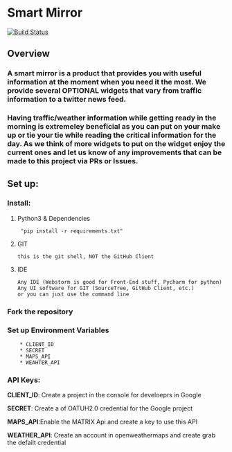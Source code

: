 # **Smart Mirror**
[![Build Status](https://travis-ci.org/tenoriojuann/SmartMirror.svg?branch=master)](https://travis-ci.org/tenoriojuann/SmartMirror)
## **Overview**
### A smart mirror is a product that provides you with useful information at the moment when you need it the most. We provide several OPTIONAL widgets that vary from traffic information to a twitter news feed. 

### Having traffic/weather information while getting ready in the morning is extremeley beneficial as you can put on your make up or tie your tie while reading the critical information for the day. As we think of more widgets to put on the widget enjoy the current ones and let us know of any improvements that can be made to this project via PRs or Issues.

## **Set up:**

### Install:

 1. Python3 & Dependencies
  
         "pip install -r requirements.txt"
        
  2. GIT 
  
         this is the git shell, NOT the GitHub Client
  
  3. IDE
  
         Any IDE (Webstorm is good for Front-End stuff, Pycharm for python)
         Any UI software for GIT (SourceTree, GitHub Client, etc.)
         or you can just use the command line
    
    
 ### Fork the repository

 ### **Set up Environment Variables**
 
        * CLIENT_ID
        * SECRET
        * MAPS_API
        * WEAHTER_API

### API Keys:

**CLIENT_ID**: Create a project in the console for develoeprs in Google

**SECRET**: Create a of OATUH2.0 credential for the Google project

**MAPS_API**:Enable the MATRIX Api and create a key to use this API

**WEATHER_API**: Create an account in openweathermaps and create grab the defailt credential
    
